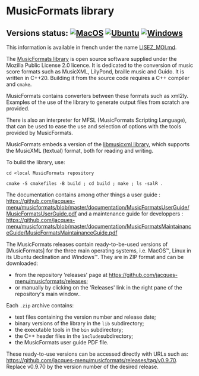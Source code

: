 # MusicFormats library

Versions status:
[![MacOS](https://github.com/jacques-menu/musicformats/actions/workflows/build-macos-artifact.yml/badge.svg)](https://github.com/jacques-menu/musicformats/actions/workflows/build-macos-artifact.yml)
[![Ubuntu](https://github.com/jacques-menu/musicformats/actions/workflows/build-ubuntu-artifact.yml/badge.svg)](https://github.com/jacques-menu/musicformats/actions/workflows/build-ubuntu-artifact.yml)
[![Windows](https://github.com/jacques-menu/musicformats/actions/workflows/build-windows-artifact.yml/badge.svg)](https://github.com/jacques-menu/musicformats/actions/workflows/build-windows-artifact.yml)
----

This information is available in french under the name [LISEZ_MOI.md](https://github.com/jacques-menu/musicformats/blob/master/LISEZ_MOI.md).

The [MusicFormats library](https://github.com/jacques-menu/musicformats) is open source software
supplied under the Mozilla Public License 2.0 licence.
It is dedicated to the conversion of music score formats
such as MusicXML, LilyPond, braille music and Guido.
It is written in C++20. Building it from the source code requires a C++ compiler and `cmake`.

MusicFormats contains converters between these formats such as xml2ly.
Examples of the use of the library to generate output files from scratch are provided.

There is also an interpreter for MFSL (MusicFormats Scripting Language), that can be used
to ease the use and selection of options with the tools provided by MusicFormats.

MusicFormats embeds a version of the [libmusicxml library](https://github.com/grame-cncm/libmusicxml.git),
which supports the MusicXML (textual) format, both for reading and writing.

To build the library, use:

    cd <local MusicFormats repository

    cmake -S cmakefiles -B build ; cd build ; make ; ls -salR .

The documentation contains among other things a user guide :
  https://github.com/jacques-menu/musicformats/blob/master/documentation/MusicFormatsUserGuide/MusicFormatsUserGuide.pdf
and a maintenance guide for developpers :
  https://github.com/jacques-menu/musicformats/blob/master/documentation/MusicFormatsMaintainanceGuide/MusicFormatsMaintainanceGuide.pdf

The MusicFormats releases contain ready-to-be-used versions of [MusicFormats] for the three main operating systems,
i.e. MacOS™, Linux in its Ubuntu declination and Windows™.
They are in ZIP format and can be downloaded:
  - from the repository 'releases' page at
https://github.com/jacques-menu/musicformats/releases;
  - or manually by clicking on the 'Releases' link in the right pane of the repository's main window..

Each `.zip` archive contains:
  - text files containing the version number and release date;
  - binary versions of the library in the `lib` subdirectory;
  - the executable tools in the `bin` subdirectory;
  - the C++ header files in the `ìnclude`subdirectory;
  - the MusicFormats user guide PDF file.

These ready-to-use versions can be accessed directly with URLs such as:
  https://github.com/jacques-menu/musicformats/releases/tag/v0.9.70.
Replace v0.9.70 by the version number of the desired release.
